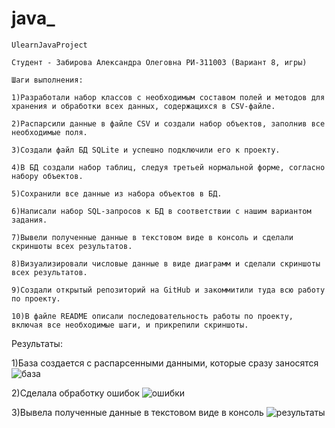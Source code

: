 # java_
    UlearnJavaProject

    Студент - Забирова Александра Олеговна РИ-311003 (Вариант 8, игры)

    Шаги выполнения:

    1)Разработали набор классов с необходимым составом полей и методов для хранения и обработки всех данных, содержащихся в CSV-файле.

    2)Распарсили данные в файле CSV и создали набор объектов, заполнив все необходимые поля.

    3)Создали файл БД SQLite и успешно подключили его к проекту.

    4)В БД создали набор таблиц, следуя третьей нормальной форме, согласно набору объектов.

    5)Сохранили все данные из набора объектов в БД.

    6)Написали набор SQL-запросов к БД в соответствии с нашим вариантом задания.

    7)Вывели полученные данные в текстовом виде в консоль и сделали скриншоты всех результатов.

    8)Визуализировали числовые данные в виде диаграмм и сделали скриншоты всех результатов.

    9)Создали открытый репозиторий на GitHub и закоммитили туда всю работу по проекту.

    10)В файле README описали последовательность работы по проекту, включая все необходимые шаги, и прикрепили скриншоты.

Результаты:

1)База создается с распарсенными данными, которые сразу заносятся
![база](https://github.com/Aleksandra1817/java_/assets/154726473/218fe86f-2f9e-40a3-bb5d-9a8912399b47)

2)Сделала обработку ошибок
![ошибки](https://github.com/Aleksandra1817/java_/assets/154726473/ee7e30f4-0a42-4b37-94d4-89522395e386)

3)Вывела полученные данные в текстовом виде в консоль
![результаты](https://github.com/Aleksandra1817/java_/assets/154726473/e177b976-5281-4d47-972c-d6ddd4b48669)

